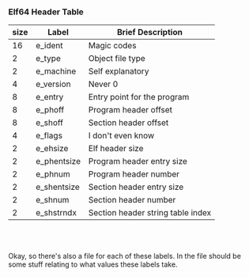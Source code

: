 
### Elf64 Header Table

|size |Label      |Brief Description                |
|-----|-----------|---------------------------------|
|16   |e_ident    |Magic codes                      |
|2    |e_type     |Object file type                 |
|2    |e_machine  |Self explanatory                 |
|4    |e_version  |Never 0                          |
|8    |e_entry    |Entry point for the program      |
|8    |e_phoff    |Program header offset            |
|8    |e_shoff    |Section header offset            |
|4    |e_flags    |I don't even know                |
|2    |e_ehsize   |Elf header size                  |
|2    |e_phentsize|Program header entry size        |
|2    |e_phnum    |Program header number            |
|2    |e_shentsize|Section header entry size        |
|2    |e_shnum    |Section header number            |
|2    |e_shstrndx |Section header string table index|

<br>

<br>

Okay, so there's also a file for each of these labels. 
In the file should be some stuff relating to what values these labels take.

